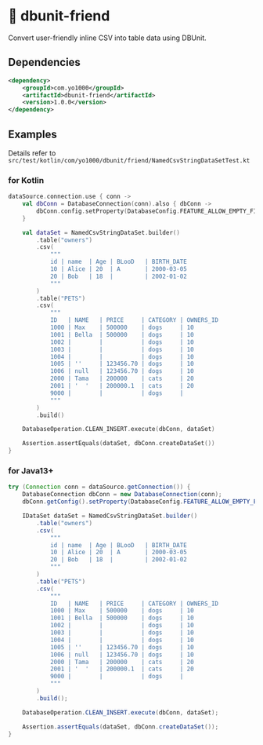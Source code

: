 :teddy_bear: dbunit-friend
================================================================================

Convert user-friendly inline CSV into table data using DBUnit.

Dependencies
--------------------------------------------------------------------------------

```xml
<dependency>
    <groupId>com.yo1000</groupId>
    <artifactId>dbunit-friend</artifactId>
    <version>1.0.0</version>
</dependency>
```

Examples
--------------------------------------------------------------------------------

Details refer to `src/test/kotlin/com/yo1000/dbunit/friend/NamedCsvStringDataSetTest.kt`

### for Kotlin

```kotlin
dataSource.connection.use { conn ->
    val dbConn = DatabaseConnection(conn).also { dbConn ->
        dbConn.config.setProperty(DatabaseConfig.FEATURE_ALLOW_EMPTY_FIELDS, true)
    }

    val dataSet = NamedCsvStringDataSet.builder()
        .table("owners")
        .csv(
            """
            id | name  | Age | BLooD   | BIRTH_DATE
            10 | Alice | 20  | A       | 2000-03-05
            20 | Bob   | 18  |         | 2002-01-02
            """
        )
        .table("PETS")
        .csv(
            """
            ID   | NAME   | PRICE     | CATEGORY | OWNERS_ID
            1000 | Max    | 500000    | dogs     | 10
            1001 | Bella  | 500000    | dogs     | 10
            1002 |        |           | dogs     | 10
            1003 |        |           | dogs     | 10
            1004 |        |           | dogs     | 10
            1005 | ''     | 123456.70 | dogs     | 10
            1006 | null   | 123456.70 | dogs     | 10
            2000 | Tama   | 200000    | cats     | 20
            2001 | '  '   | 200000.1  | cats     | 20
            9000 |        |           | dogs     | 
            """
        )
        .build()

    DatabaseOperation.CLEAN_INSERT.execute(dbConn, dataSet)

    Assertion.assertEquals(dataSet, dbConn.createDataSet())
}
```

### for Java13+

```java
try (Connection conn = dataSource.getConnection()) {
    DatabaseConnection dbConn = new DatabaseConnection(conn);
    dbConn.getConfig().setProperty(DatabaseConfig.FEATURE_ALLOW_EMPTY_FIELDS, true);

    IDataSet dataSet = NamedCsvStringDataSet.builder()
        .table("owners")
        .csv(
            """
            id | name  | Age | BLooD   | BIRTH_DATE
            10 | Alice | 20  | A       | 2000-03-05
            20 | Bob   | 18  |         | 2002-01-02
            """
        )
        .table("PETS")
        .csv(
            """
            ID   | NAME   | PRICE     | CATEGORY | OWNERS_ID
            1000 | Max    | 500000    | dogs     | 10
            1001 | Bella  | 500000    | dogs     | 10
            1002 |        |           | dogs     | 10
            1003 |        |           | dogs     | 10
            1004 |        |           | dogs     | 10
            1005 | ''     | 123456.70 | dogs     | 10
            1006 | null   | 123456.70 | dogs     | 10
            2000 | Tama   | 200000    | cats     | 20
            2001 | '  '   | 200000.1  | cats     | 20
            9000 |        |           | dogs     | 
            """
        )
        .build();

    DatabaseOperation.CLEAN_INSERT.execute(dbConn, dataSet);

    Assertion.assertEquals(dataSet, dbConn.createDataSet());
}
```
